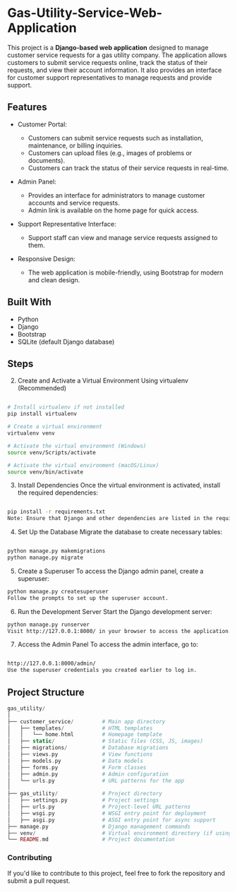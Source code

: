 # Gas-Utility-Service-Web-Application


This project is a **Django-based web application** designed to manage customer service requests for a gas utility company. The application allows customers to submit service requests online, track the status of their requests, and view their account information. It also provides an interface for customer support representatives to manage requests and provide support.

## Features

- Customer Portal: 
  - Customers can submit service requests such as installation, maintenance, or billing inquiries.
  - Customers can upload files (e.g., images of problems or documents).
  - Customers can track the status of their service requests in real-time.

- Admin Panel: 
  - Provides an interface for administrators to manage customer accounts and service requests.
  - Admin link is available on the home page for quick access.

- Support Representative Interface: 
  - Support staff can view and manage service requests assigned to them.
  
- Responsive Design: 
  - The web application is mobile-friendly, using Bootstrap for modern and clean design.

## Built With

- Python 
- Django 
- Bootstrap 
- SQLite (default Django database)

## Steps 

2. Create and Activate a Virtual Environment
Using virtualenv (Recommended)
```bash

# Install virtualenv if not installed
pip install virtualenv

# Create a virtual environment
virtualenv venv

# Activate the virtual environment (Windows)
source venv/Scripts/activate

# Activate the virtual environment (macOS/Linux)
source venv/bin/activate
```
3. Install Dependencies
Once the virtual environment is activated, install the required dependencies:

```bash

pip install -r requirements.txt
Note: Ensure that Django and other dependencies are listed in the requirements.txt file. You can create this file using the command:
```

4. Set Up the Database
Migrate the database to create necessary tables:

```bash

python manage.py makemigrations
python manage.py migrate
```
5. Create a Superuser
To access the Django admin panel, create a superuser:

```bash
python manage.py createsuperuser
Follow the prompts to set up the superuser account.
```
6. Run the Development Server
Start the Django development server:

```bash
python manage.py runserver
Visit http://127.0.0.1:8000/ in your browser to access the application.
```
7. Access the Admin Panel
To access the admin interface, go to:

```bash

http://127.0.0.1:8000/admin/
Use the superuser credentials you created earlier to log in.
```
## Project Structure
```php
gas_utility/
│
├── customer_service/         # Main app directory
│   ├── templates/            # HTML templates
│   │   └── home.html         # Homepage template
│   ├── static/               # Static files (CSS, JS, images)
│   ├── migrations/           # Database migrations
│   ├── views.py              # View functions
│   ├── models.py             # Data models
│   ├── forms.py              # Form classes
│   ├── admin.py              # Admin configuration
│   └── urls.py               # URL patterns for the app
│
├── gas_utility/              # Project directory
│   ├── settings.py           # Project settings
│   ├── urls.py               # Project-level URL patterns
│   ├── wsgi.py               # WSGI entry point for deployment
│   ├── asgi.py               # ASGI entry point for async support
├── manage.py                 # Django management commands
├── venv/                     # Virtual environment directory (if using virtualenv)
└── README.md                 # Project documentation
```

### Contributing
If you'd like to contribute to this project, feel free to fork the repository and submit a pull request.





